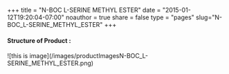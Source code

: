 +++
title = "N-BOC L-SERINE METHYL ESTER"
date = "2015-01-12T19:20:04-07:00"
noauthor = true
share = false
type = "pages"
slug="N-BOC_L-SERINE_METHYL_ESTER"
+++

<h4> Structure of Product : </h4>
![this is image](/images/productImagesN-BOC_L-SERINE_METHYL_ESTER.png)
